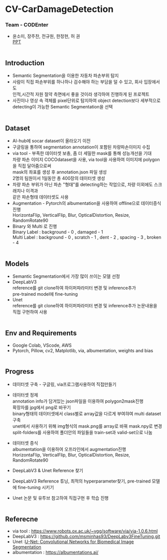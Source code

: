 # CV-CarDamageDetection
### Team - CODEnter
* 윤소미, 장주찬, 전규원, 한정현, 허 권   
[PPT](https://github.com/heokwon/CV-CarDamageDetection/blob/main/car%20damage.pdf)
<br><br>
## Introduction
* Semantic Segmentation을 이용한 자동차 파손부위 탐지
* 사람이 직접 파손부위를 하나하나 검수해야 하는 부담을 덜 수 있고, 회사 입장에서도  
인적,시간적 자원 절약 측면에서 좋을 것이라 생각하여 진행하게 된 프로젝트
* 사진이나 영상 속 객체를 pixel단위로 탐지하여 object detection보다 세부적으로   
detecting이 가능한 Semantic Segmentation을 선택
<br><br>
## Dataset
* AI-hub에 socar dataset이 올라오기 이전
* 구글링을 통하여 segmentation annotation이 포함된 차량파손이미지 수집
* via tool - 부족한 데이터셋 보충, 좀 더 세밀한 mask를 통해 성능개선을 기대      
차량 파손 이미지 COCOdataset을 사용, via tool을 사용하여 이미지에 polygon을 직접 달아줌으로써   
mask의 좌표를 생성 후 annotation.json 파일 생성   
2명의 팀원이서 1일동안 총 400장의 데이터셋 생성
* 차량 파손 부위가 아닌 파손 "형태"를 detecting하는 작업으로, 차량 이외에도 스크래치나 이격과   
같은 파손형태 데이터셋도 사용
* Augmentation - Pytorch의 albumentation을 사용하여 offline으로 데이터증식 진행   
HorizontaFlip, VerticalFlip, Blur, OpticalDistortion, Resize, RandomRotate90
* Binary 와 Multi 로 진행   
Binary Label : background - 0 , damaged - 1   
Multi Label : background - 0 , scratch - 1 , dent - 2 , spacing - 3 , broken - 4
<br><br>
## Models
* Semantic Segmentation에서 가장 많이 쓰이는 모델 선정
* DeepLabV3   
reference를 git clone하여 하이퍼파라미터 변경 및 inference추가   
pre-trained model에 fine-tuning
* Unet   
reference를 git clone하여 하이퍼파라미터 변경 및 inference추가
논문내용을 직접 구현하여 사용
<br><br>
## Env and Requirements
* Google Colab, VScode, AWS
* Pytorch, Pillow, cv2, Matplotlib, via, albumentation, weights and bias
<br><br>
## Progress
* 데이터셋 구축 - 구글링, via프로그램사용하여 직접만들기   

* 데이터셋 정제   
annotation info가 담겨있는 json파일을 이용하여 polygon2mask진행   
확장자를 jpg에서 png로 바꾸기   
binary형태의 데이터셋에서 class별로 array값을 다르게 부여햐여 multi dataset구축   
unet에서 사용하기 위해 img형식의 mask.png를 array로 바꿔 mask.npy로 변경   
split-folders를 사용하여 폴더안의 파일들을 train-set과 valid-set으로 나눔   

* 데이터셋 증식   
albumentation을 이용하여 오프라인에서 augmentation진행   
HorizontaFlip, VerticalFlip, Blur, OpticalDistortion, Resize, RandomRotate90   

* DeepLabV3 & Unet Reference 찾기   

* DeepLabV3 Reference 튜닝, 최적의 hyperparameter찾기, pre-trained 모델에 fine-tuning 시키기   

* Unet 논문 및 유투브 참고하여 직접구현 후 학습 진행
<br><br>
## Referecne
* via tool : https://www.robots.ox.ac.uk/~vgg/software/via/via-1.0.6.html
* DeepLabV3 : https://github.com/msminhas93/DeepLabv3FineTuning.git
* Unet :[U-Net: Convolutional Networks for Biomedical Image Segmentation](https://arxiv.org/abs/1505.04597)   
* albumentation : https://albumentations.ai/
